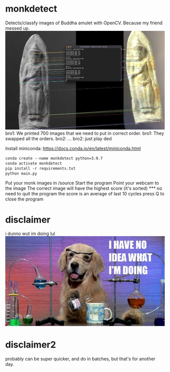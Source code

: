 # monkdetect
Detects/classfy images of Buddha amulet with OpenCV. Because my friend messed up.
![screenshot](./readme_img/screenshot00.jpg)
bro1: We printed 700 images that we need to put in correct order.
bro1: They swapped all the orders.
bro2: ...
bro2: just play ded

Install miniconda: https://docs.conda.io/en/latest/miniconda.html

```
conda create --name monkdetect python=3.9.7
conda activate monkdetect
pip install -r requirements.txt
python main.py
```
Put your monk images in /source
Start the program
Point your webcam to the image
The correct image will have the highest score (it's sorted)
*** no need to quit the program the score is an average of last 10 cycles
press Q to close the program
# disclaimer
i dunno wut im doing lul
![idk](./readme_img/ihave.jpg)
# disclaimer2
probably can be super quicker, and do in batches, but that's for another day.
